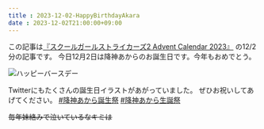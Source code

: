 ```yaml
---
title : 2023-12-02-HappyBirthdayAkara
date : 2023-12-02T21:00:00+09:00
---
```


この記事は[『スクールガールストライカーズ2 Advent Calendar 2023』](https://adventar.org/calendars/8657) の12/2分の記事です。
今日12月2日は降神あからのお誕生日です。今年もおめでとう。

![ハッピーバースデー](post/2023-12-02/20231202.PNG)

Twitterにもたくさんの誕生日イラストがあがっていました。
ぜひお祝いしてあげてください。
[#降神あから誕生祭](https://twitter.com/hashtag/%E9%99%8D%E7%A5%9E%E3%81%82%E3%81%8B%E3%82%89%E8%AA%95%E7%94%9F%E7%A5%AD)
[#降神あから生誕祭](https://twitter.com/hashtag/%E9%99%8D%E7%A5%9E%E3%81%82%E3%81%8B%E3%82%89%E7%94%9F%E8%AA%95%E7%A5%AD)

~~毎年妹絡みで泣いているなキミは~~